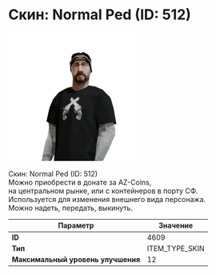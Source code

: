 # Скин: Normal Ped (ID: 512)

![Item Image](../img/4609.webp?raw=true)

Скин: Normal Ped (ID: 512)<br>Можно приобрести в донате за AZ-Coins,<br>на центральном рынке, или с контейнеров в порту СФ.<br>Используется для изменения внешнего вида персонажа. <br>Можно надеть, передать, выкинуть.


| Параметр | Значение |
|----------|----------|
| **ID** | 4609 |
| **Тип** | ITEM_TYPE_SKIN |
| **Максимальный уровень улучшения** | 12 |

